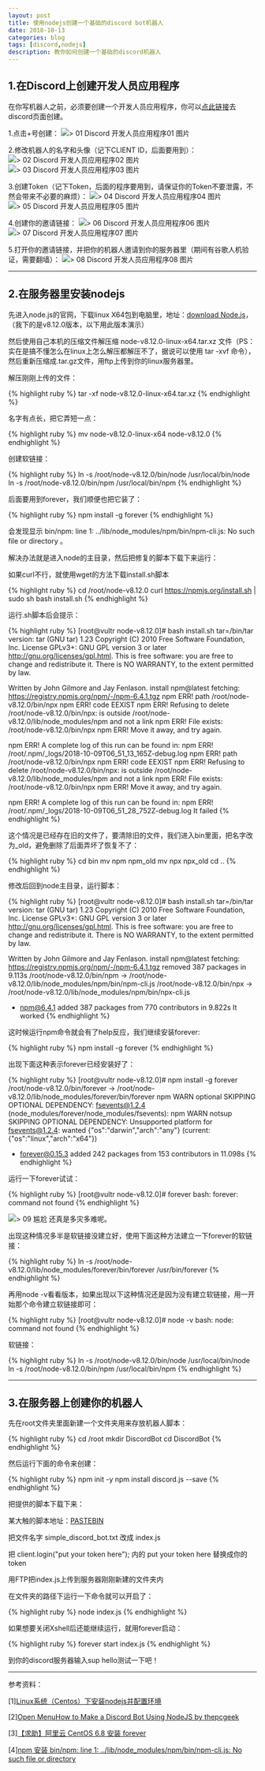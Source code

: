 ```yaml
---
layout: post
title: 使用nodejs创建一个基础的discord bot机器人
date: 2018-10-13
categories: blog
tags: [discord,nodejs]
description: 教你如何创建一个基础的discord机器人
---
```


## 1.在Discord上创建开发人员应用程序

在你写机器人之前，必须要创建一个开发人员应用程序，你可以[点此链接](https://discordapp.com/developers/applications/me)去discord页面创建。

1.点击+号创建：
![> 01 Discord 开发人员应用程序01 图片](http://r6s.site/img/DiscordBot/DiscordApplications01.jpg)

2.修改机器人的名字和头像（记下CLIENT ID，后面要用到）：
![> 02 Discord 开发人员应用程序02 图片](http://r6s.site/img/DiscordBot/DiscordApplications02.jpg)
![> 03 Discord 开发人员应用程序03 图片](http://r6s.site/img/DiscordBot/DiscordApplications03.jpg)

3.创建Token（记下Token，后面的程序要用到，请保证你的Token不要泄露，不然会带来不必要的麻烦）：
![> 04 Discord 开发人员应用程序04 图片](http://r6s.site/img/DiscordBot/DiscordApplications04.jpg)
![> 05 Discord 开发人员应用程序05 图片](http://r6s.site/img/DiscordBot/DiscordApplications05.jpg)

4.创建你的邀请链接：
![> 06 Discord 开发人员应用程序06 图片](http://r6s.site/img/DiscordBot/DiscordApplications07.jpg)
![> 07 Discord 开发人员应用程序07 图片](http://r6s.site/img/DiscordBot/DiscordApplications08.jpg)

5.打开你的邀请链接，并把你的机器人邀请到你的服务器里（期间有谷歌人机验证，需要翻墙）：
![> 08 Discord 开发人员应用程序08 图片](http://r6s.site/img/DiscordBot/DiscordApplications09.jpg)

----

## 2.在服务器里安装nodejs

先进入node.js的官网，下载linux X64包到电脑里，地址：[download Node.js](https://nodejs.org/en/download/)，（我下的是v8.12.0版本，以下用此版本演示）

然后使用自己本机的压缩文件解压缩 node-v8.12.0-linux-x64.tar.xz 文件（PS：实在是搞不懂怎么在linux上怎么解压都解压不了，据说可以使用 tar -xvf 命令），然后重新压缩成.tar.gz文件，用ftp上传到你的linux服务器里。


解压刚刚上传的文件：

{% highlight ruby %}
tar -xf node-v8.12.0-linux-x64.tar.xz
{% endhighlight %}

名字有点长，把它弄短一点：

{% highlight ruby %}
mv node-v8.12.0-linux-x64 node-v8.12.0
{% endhighlight %}

创建软链接：

{% highlight ruby %}
ln -s /root/node-v8.12.0/bin/node /usr/local/bin/node  
ln -s /root/node-v8.12.0/bin/npm /usr/local/bin/npm
{% endhighlight %}

后面要用到forever，我们顺便也把它装了：

{% highlight ruby %}
npm install -g forever
{% endhighlight %}

会发现显示 bin/npm: line 1: ../lib/node_modules/npm/bin/npm-cli.js: No such file or directory 。

解决办法就是进入node的主目录，然后把修复的脚本下载下来运行：

如果curl不行，就使用wget的方法下载install.sh脚本

{% highlight ruby %}
cd /root/node-v8.12.0
curl https://npmjs.org/install.sh | sudo sh
bash install.sh
{% endhighlight %}

运行.sh脚本后会提示：

{% highlight ruby %}
[root@vultr node-v8.12.0]# bash install.sh
tar=/bin/tar
version:
tar (GNU tar) 1.23
Copyright (C) 2010 Free Software Foundation, Inc.
License GPLv3+: GNU GPL version 3 or later <http://gnu.org/licenses/gpl.html>.
This is free software: you are free to change and redistribute it.
There is NO WARRANTY, to the extent permitted by law.

Written by John Gilmore and Jay Fenlason.
install npm@latest
fetching: https://registry.npmjs.org/npm/-/npm-6.4.1.tgz
npm ERR! path /root/node-v8.12.0/bin/npx
npm ERR! code EEXIST
npm ERR! Refusing to delete /root/node-v8.12.0/bin/npx: is outside /root/node-v8.12.0/lib/node_modules/npm and not a link
npm ERR! File exists: /root/node-v8.12.0/bin/npx
npm ERR! Move it away, and try again.

npm ERR! A complete log of this run can be found in:
npm ERR!     /root/.npm/_logs/2018-10-09T06_51_13_165Z-debug.log
npm ERR! path /root/node-v8.12.0/bin/npx
npm ERR! code EEXIST
npm ERR! Refusing to delete /root/node-v8.12.0/bin/npx: is outside /root/node-v8.12.0/lib/node_modules/npm and not a link
npm ERR! File exists: /root/node-v8.12.0/bin/npx
npm ERR! Move it away, and try again.

npm ERR! A complete log of this run can be found in:
npm ERR!     /root/.npm/_logs/2018-10-09T06_51_28_752Z-debug.log
It failed
{% endhighlight %}

这个情况是已经存在旧的文件了，要清除旧的文件，我们进入bin里面，把名字改为_old，避免删除了后面弄坏了恢复不了：

{% highlight ruby %}
cd bin
mv npm npm_old
mv npx npx_old
cd ..
{% endhighlight %}

修改后回到node主目录，运行脚本：

{% highlight ruby %}
[root@vultr node-v8.12.0]# bash install.sh
tar=/bin/tar
version:
tar (GNU tar) 1.23
Copyright (C) 2010 Free Software Foundation, Inc.
License GPLv3+: GNU GPL version 3 or later <http://gnu.org/licenses/gpl.html>.
This is free software: you are free to change and redistribute it.
There is NO WARRANTY, to the extent permitted by law.

Written by John Gilmore and Jay Fenlason.
install npm@latest
fetching: https://registry.npmjs.org/npm/-/npm-6.4.1.tgz
removed 387 packages in 9.113s
/root/node-v8.12.0/bin/npm -> /root/node-v8.12.0/lib/node_modules/npm/bin/npm-cli.js
/root/node-v8.12.0/bin/npx -> /root/node-v8.12.0/lib/node_modules/npm/bin/npx-cli.js
+ npm@6.4.1
added 387 packages from 770 contributors in 9.822s
It worked
{% endhighlight %}

这时候运行npm命令就会有了help反应，我们继续安装forever:

{% highlight ruby %}
npm install -g forever
{% endhighlight %}

出现下面这种表示forever已经安装好了：

{% highlight ruby %}
[root@vultr node-v8.12.0]# npm install -g forever
/root/node-v8.12.0/bin/forever -> /root/node-v8.12.0/lib/node_modules/forever/bin/forever
npm WARN optional SKIPPING OPTIONAL DEPENDENCY: fsevents@1.2.4 (node_modules/forever/node_modules/fsevents):
npm WARN notsup SKIPPING OPTIONAL DEPENDENCY: Unsupported platform for fsevents@1.2.4: wanted {"os":"darwin","arch":"any"} (current: {"os":"linux","arch":"x64"})

+ forever@0.15.3
added 242 packages from 153 contributors in 11.098s
{% endhighlight %}

运行一下forever试试：

{% highlight ruby %}
[root@vultr node-v8.12.0]# forever
bash: forever: command not found
{% endhighlight %}

![> 09 尴尬](http://r6s.site/img/biaoqin/wulian.jpg)
还真是多灾多难呢。

出现这种情况多半是软链接没建立好，使用下面这种方法建立一下forever的软链接：

{% highlight ruby %}
ln -s /root/node-v8.12.0/lib/node_modules/forever/bin/forever /usr/bin/forever
{% endhighlight %}

再用node -v看看版本，如果出现以下这种情况还是因为没有建立软链接，用一开始那个命令建立软链接即可：

{% highlight ruby %}
[root@vultr node-v8.12.0]# node -v
bash: node: command not found
{% endhighlight %}

软链接：

{% highlight ruby %}
ln -s /root/node-v8.12.0/bin/node /usr/local/bin/node  
ln -s /root/node-v8.12.0/bin/npm /usr/local/bin/npm
{% endhighlight %}

----

## 3.在服务器上创建你的机器人

先在root文件夹里面新建一个文件夹用来存放机器人脚本：

{% highlight ruby %}
cd /root
mkdir DiscordBot
cd DiscordBot
{% endhighlight %}

然后运行下面的命令来创建：

{% highlight ruby %}
npm init -y
npm install discord.js --save
{% endhighlight %}

把提供的脚本下载下来：

某大触的脚本地址：[PASTEBIN](https://pastebin.com/snJZBM0V)

把文件名字 simple_discord_bot.txt 改成 index.js

把 client.login("put your token here"); 内的 put your token here 替换成你的token

用FTP把index.js上传到服务器刚刚新建的文件夹内

在文件夹的路径下运行一下命令就可以开启了：

{% highlight ruby %}
node index.js
{% endhighlight %}

如果想要关闭Xshell后还能继续运行，就用forever启动：

{% highlight ruby %}
forever start index.js
{% endhighlight %}

到你的discord服务器输入sup hello测试一下吧！


----

参考资料：

[1][Linux系统（Centos）下安装nodejs并配置环境](https://blog.csdn.net/qq_21794603/article/details/68067821)

[2][Open MenuHow to Make a Discord Bot Using NodeJS by thepcgeek](https://www.instructables.com/id/How-to-Make-a-Discord-Bot-Using-NodeJS/)

[3][【求助】阿里云 CentOS 6.8 安装 forever](http://tieba.baidu.com/p/5117091739)

[4][npm 安装 bin/npm: line 1: ../lib/node_modules/npm/bin/npm-cli.js: No such file or directory](https://blog.csdn.net/jiankunking/article/details/69448618)